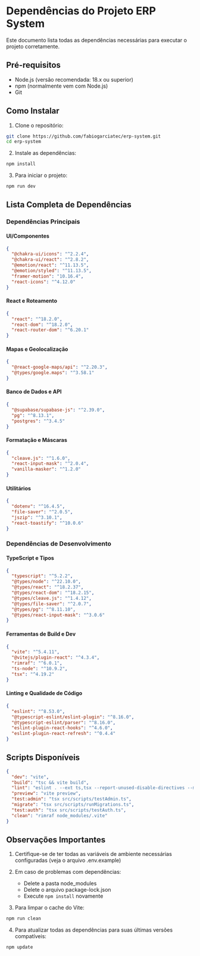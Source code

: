 # Dependências do Projeto ERP System

Este documento lista todas as dependências necessárias para executar o projeto corretamente.

## Pré-requisitos
- Node.js (versão recomendada: 18.x ou superior)
- npm (normalmente vem com Node.js)
- Git

## Como Instalar

1. Clone o repositório:
```bash
git clone https://github.com/fabiogarciatec/erp-system.git
cd erp-system
```

2. Instale as dependências:
```bash
npm install
```

3. Para iniciar o projeto:
```bash
npm run dev
```

## Lista Completa de Dependências

### Dependências Principais

#### UI/Componentes
```json
{
  "@chakra-ui/icons": "^2.2.4",
  "@chakra-ui/react": "^2.8.2",
  "@emotion/react": "^11.13.5",
  "@emotion/styled": "^11.13.5",
  "framer-motion": "10.16.4",
  "react-icons": "^4.12.0"
}
```

#### React e Roteamento
```json
{
  "react": "^18.2.0",
  "react-dom": "^18.2.0",
  "react-router-dom": "^6.20.1"
}
```

#### Mapas e Geolocalização
```json
{
  "@react-google-maps/api": "^2.20.3",
  "@types/google.maps": "^3.58.1"
}
```

#### Banco de Dados e API
```json
{
  "@supabase/supabase-js": "^2.39.0",
  "pg": "^8.13.1",
  "postgres": "^3.4.5"
}
```

#### Formatação e Máscaras
```json
{
  "cleave.js": "^1.6.0",
  "react-input-mask": "^2.0.4",
  "vanilla-masker": "^1.2.0"
}
```

#### Utilitários
```json
{
  "dotenv": "^16.4.5",
  "file-saver": "^2.0.5",
  "jszip": "^3.10.1",
  "react-toastify": "^10.0.6"
}
```

### Dependências de Desenvolvimento

#### TypeScript e Tipos
```json
{
  "typescript": "^5.2.2",
  "@types/node": "^22.10.0",
  "@types/react": "^18.2.37",
  "@types/react-dom": "^18.2.15",
  "@types/cleave.js": "^1.4.12",
  "@types/file-saver": "^2.0.7",
  "@types/pg": "^8.11.10",
  "@types/react-input-mask": "^3.0.6"
}
```

#### Ferramentas de Build e Dev
```json
{
  "vite": "^5.4.11",
  "@vitejs/plugin-react": "^4.3.4",
  "rimraf": "^6.0.1",
  "ts-node": "^10.9.2",
  "tsx": "^4.19.2"
}
```

#### Linting e Qualidade de Código
```json
{
  "eslint": "^8.53.0",
  "@typescript-eslint/eslint-plugin": "^8.16.0",
  "@typescript-eslint/parser": "^8.16.0",
  "eslint-plugin-react-hooks": "^4.6.0",
  "eslint-plugin-react-refresh": "^0.4.4"
}
```

## Scripts Disponíveis

```json
{
  "dev": "vite",
  "build": "tsc && vite build",
  "lint": "eslint . --ext ts,tsx --report-unused-disable-directives --max-warnings 0",
  "preview": "vite preview",
  "test:admin": "tsx src/scripts/testAdmin.ts",
  "migrate": "tsx src/scripts/runMigrations.ts",
  "test:auth": "tsx src/scripts/testAuth.ts",
  "clean": "rimraf node_modules/.vite"
}
```

## Observações Importantes

1. Certifique-se de ter todas as variáveis de ambiente necessárias configuradas (veja o arquivo .env.example)
2. Em caso de problemas com dependências:
   - Delete a pasta node_modules
   - Delete o arquivo package-lock.json
   - Execute `npm install` novamente

3. Para limpar o cache do Vite:
```bash
npm run clean
```

4. Para atualizar todas as dependências para suas últimas versões compatíveis:
```bash
npm update
```

